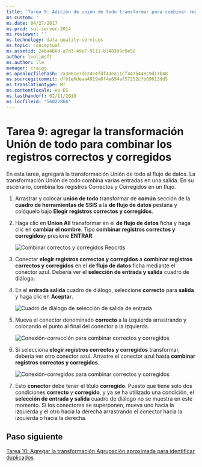 ```yaml
---
title: 'Tarea 9: Adición de unión de todo transformar para combinar registros correctos y corregidos | Microsoft Docs'
ms.custom: ''
ms.date: 04/27/2017
ms.prod: sql-server-2014
ms.reviewer: ''
ms.technology: data-quality-services
ms.topic: conceptual
ms.assetid: 24ba466d-a7d3-49e7-9111-b348399c9e58
author: leolimsft
ms.author: lle
manager: craigg
ms.openlocfilehash: 2a3861e7de24e4fdf43ea11cf447b448c9d17b48
ms.sourcegitcommit: dfb1e6deaa4919a0f4e654af57252cfb09613dd5
ms.translationtype: MT
ms.contentlocale: es-ES
ms.lasthandoff: 02/11/2019
ms.locfileid: "56022866"
---
```

# <a name="task-9-adding-union-all-transform-to-combine-correct-and-corrected-records"></a>Tarea 9: agregar la transformación Unión de todo para combinar los registros correctos y corregidos
  En esta tarea, agregará la transformación Unión de todo al flujo de datos. La transformación Unión de todo combina varias entradas en una salida. En su escenario, combina los registros Correctos y Corregidos en un flujo.  
  
1.  Arrastrar y colocar **unión de todo** transformar de **común** sección de la **cuadro de herramientas de SSIS** a la **de flujo de datos** pestaña y colóquelo bajo **Elegir registros correctos y corregidos**.  
  
2.  Haga clic en **Union All** transformar en el **de flujo de datos** ficha y haga clic en **cambiar el nombre**. Tipo **combinar registros correctos y corregidos**y presione **ENTRAR**.  
  
     ![Combinar correctos y corregidos Reocrds](../../2014/tutorials/media/et-addinguattocombinecacrecords-01.jpg "combinar Reocrds correctos y corregidos")  
  
3.  Conectar **elegir registros correctos y corregidos** a **combinar registros correctos y corregidos** en el **de flujo de datos** ficha mediante el conector azul. Debería ver el **selección de entrada y salida** cuadro de diálogo.  
  
4.  En el **entrada salida** cuadro de diálogo, seleccione **correcto** para **salida** y haga clic en **Aceptar**.  
  
     ![Cuadro de diálogo de selección de salida de entrada](../../2014/tutorials/media/et-addinguattocombinecacrecords-02.jpg "salida cuadro de diálogo de selección de entrada")  
  
5.  Mueva el conector denominado **correcto** a la izquierda arrastrando y colocando el punto al final del conector a la izquierda.  
  
     ![Conexión-corrección para combinar correctos y corregidos](../../2014/tutorials/media/et-addinguattocombinecacrecords-03.jpg "conexión-corrección para combinar correctos y corregidos")  
  
6.  Si selecciona **elegir registros correctos y corregidos** transformar, debería ver otro conector azul. Arrastre el conector azul hasta **combinar registros correctos y corregidos**.  
  
     ![Conexión-corregidos para combinar correctos y corregidos](../../2014/tutorials/media/et-addinguattocombinecacrecords-04.jpg "conexión-corregidos para combinar correctos y corregidos")  
  
7.  Esto **conector** debe tener el título **corregido**. Puesto que tiene solo dos condiciones **correcto** y **corregido**, y ya se ha utilizado una condición, el **selección de entrada y salida** cuadro de diálogo no se muestra en este momento. Si los conectores se superponen, mueva uno hacia la izquierda y el otro hacia la derecha arrastrando el conector hacia la izquierda o hacia la derecha.  
  
## <a name="next-step"></a>Paso siguiente  
 [Tarea 10: Agregar la transformación Agrupación aproximada para identificar duplicados](../../2014/tutorials/task-10-adding-fuzzy-group-transform-to-identify-duplicates.md)  
  
  
